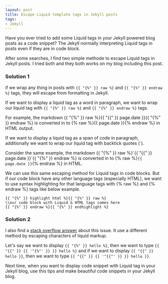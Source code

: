 ```yaml
---
layout: post
title: Escape Liquid template tags in Jekyll posts
tags:
- Jekyll
---
```


Have you ever tried to add some Liquid tags in your Jekyll powered blog posts as a code snippet? The Jekyll normally interpreting Liquid tags in posts even if they are in code block.

After some searches, I find two simple methode to escape Liquid tags in Jekyll posts. I tried both and they both works on my blog including this post. 

### Solution 1
if we wrap any thing in posts with `{{ "{%" }} raw %}` and `{{ "{%" }} endraw %}` tags, they will escape from formatting in Jekyll.

If we want to display a liquid tag as a word in paragraph, we want to wrap our liquid tag with `{{ "{%" }} raw %}` and `{{ "{%" }} endraw %}` tags.

For example, the markdown {{ "{%" }} raw %}{{ "{{" }} page.date }}{{ "{%" }} endraw %} is converted in to {% raw %}{{ page.date }}{% endraw %} in HTML output.

If we want to display a liquid tag as a span of code in paragraph, additionally we want to wrap our liquid tag with backtick quotes (\`).

Consider the same example, the markdown {{ "{%" }} raw %}\`{{ "{{" }} page.date }}\`{{ "{%" }} endraw %} is converted in to {% raw %}`{{ page.date }}`{% endraw %} in HTML.

We can use this same escaping method for Liquid tags in code blocks. But if our code block have any other language tags (especially HTML), we want to use syntax highlighting for that language tags with {% raw %} and {% endraw %} tags like below example.

    {{ "{%" }} highlight html %}{{ "{%" }} raw %}
    \\our code block with Liquid & HTML tags comes here
    {{ "{%" }} endraw %}{{ "{%" }} endhighlight %}

### Solution 2

I also find a [stack overflow answer](http://stackoverflow.com/questions/3426182/how-to-escape-liquid-template-tags "Escape Liquid template tag Jekyll - stack overflow answer") about this issue. It use a different method by escaping characters of liquid markup.

Let's say we want to display `{{ "{%" }} hello %}`, then we want to type `{{ "{{" }} {{ '"{%"' }} }} hello %}` and if we want to display `{{ "{{" }} hello }}`, then we want to type `{{ "{{" }} {{ '"{{"' }} }} hello }}`.

Next time, when you want to display code snippet with Liquid tag in your Jekyll blog, use this tips and make beautiful code snippets in your Jekyll blog.
